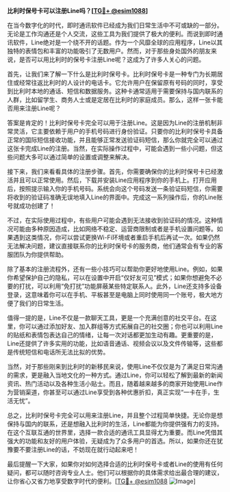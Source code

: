 **比利时保号卡可以注册Line吗？[[TG💪+ @esim1088](https://t.me/s/esim1088)]**

在当今数字化的时代，即时通讯软件已经成为我们日常生活中不可或缺的一部分。无论是工作沟通还是个人交流，这些工具为我们提供了极大的便利。而说到即时通讯软件，Line绝对是一个绕不开的话题。作为一个风靡全球的应用程序，Line以其独特的表情包和丰富的功能吸引了无数用户。然而，对于那些身处国外的朋友来说，是否可以用比利时的保号卡注册Line呢？这成为了许多人关心的问题。

首先，让我们来了解一下什么是比利时保号卡。比利时保号卡是一种专门为长期居住或经常往返比利时的人设计的电话卡。它允许用户在保留原有号码的同时，享受到比利时本地的通话、短信和数据服务。这种卡通常适用于需要保持与国内联系的人群，比如留学生、商务人士或是定居在比利时的家庭成员。那么，这样一张卡能否用来注册Line呢？

答案是肯定的！比利时保号卡完全可以用于注册Line。这是因为Line的注册机制非常灵活，它主要依赖于用户的手机号码进行身份验证。只要你的比利时保号卡具备正常的国际短信接收功能，并且能够正常发送验证码短信，那么你就完全可以通过这张卡完成Line的注册。当然，在实际操作过程中，可能会遇到一些小问题，但这些问题大多可以通过简单的设置或调整来解决。

接下来，我们来看看具体的注册步骤。首先，你需要确保你的比利时保号卡已经激活并且可以正常使用。然后，下载并安装Line应用程序到你的手机上。打开应用后，按照提示输入你的手机号码。系统会向这个号码发送一条验证码短信，你需要将收到的验证码准确无误地填入Line的界面中。完成这一系列操作后，你的Line账号就成功创建了！

不过，在实际使用过程中，有些用户可能会遇到无法接收到验证码的情况。这种情况可能由多种原因造成，比如网络不稳定、运营商限制或者是手机设置问题等。如果遇到这类情况，你可以尝试更换Wi-Fi环境或者重启手机后再试一次。如果仍然无法解决问题，建议直接联系你的比利时保号卡的服务商，他们通常会有专业的客服团队为你提供帮助。

除了基本的注册流程外，还有一些小技巧可以帮助你更好地使用Line。例如，如果你希望保护自己的隐私，可以在设置中开启“仅好友可见”模式；如果你想避免不必要的打扰，可以利用“免打扰”功能屏蔽某些特定联系人。此外，Line还支持多设备登录，这意味着你可以在手机、平板甚至是电脑上同时使用同一个账号，极大地方便了我们的日常生活。

值得一提的是，Line不仅是一款聊天工具，更是一个充满创意的社交平台。在这里，你可以通过添加好友、加入群组等方式拓展自己的社交圈；你也可以利用Line的贴纸和表情包表达自己的情绪，让每一次对话都更加生动有趣。更重要的是，Line还提供了许多实用的功能，比如语音通话、视频会议以及文件传输等，这些都是传统短信和电话所无法比拟的优势。

当然，对于那些刚来到比利时的新移民来说，使用Line不仅仅是为了满足日常沟通的需求，更是融入当地文化的一种方式。通过Line，你可以轻松了解到最新的新闻资讯、热门活动以及各种生活小贴士。而且，随着越来越多的商家开始使用Line作为营销渠道，你甚至可以通过Line享受到各种优惠折扣，真正实现“一卡在手，生活无忧”。

总之，比利时保号卡完全可以用来注册Line，并且整个过程简单快捷。无论你是想保持与国内的联系，还是想融入比利时的生活，Line都能为你提供强有力的支持。在这个互联互通的世界里，选择一款合适的通讯工具显得尤为重要。而Line凭借其强大的功能和友好的用户体验，无疑成为了众多用户的首选。所以，如果你还在犹豫要不要注册Line的话，不妨现在就行动起来吧！

最后提醒一下大家，如果你对如何选择合适的比利时保号卡或者Line的使用有任何疑问，都可以随时咨询专业人士。他们可以根据你的具体需求给出最合理的建议，让你省心又省力地享受数字时代的便利。[[TG💪+ @esim1088](https://t.me/s/esim1088) ![Image](https://i.postimg.cc/4NQfJmqS/Snipaste-2025-05-13-00-14-12.png)]